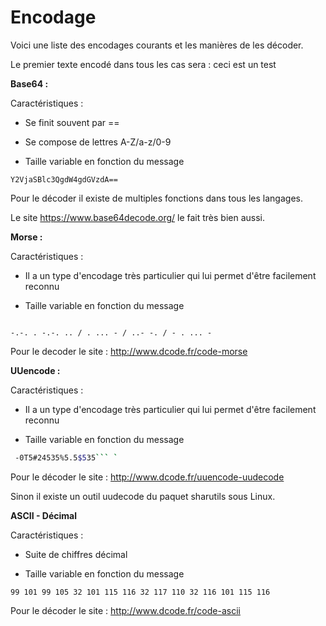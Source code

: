 # Encodage

Voici une liste des encodages courants et les manières de les décoder.

Le premier texte encodé dans tous les cas sera : ceci est un test


__Base64 :__

Caractéristiques :

- Se finit souvent par ==

- Se compose de lettres A-Z/a-z/0-9

- Taille variable en fonction du message


```Y2VjaSBlc3QgdW4gdGVzdA==```

Pour le décoder il existe de multiples fonctions dans tous les langages.

Le site <https://www.base64decode.org/> le fait très bien aussi.

__Morse :__

Caractéristiques :

- Il a un type d'encodage très particulier qui lui permet d'être facilement reconnu

- Taille variable en fonction du message


<code> 
-.-. . -.-. .. / . ... - / ..- -. / - . ... -
</code>

Pour le decoder le site : <http://www.dcode.fr/code-morse>

__UUencode :__

Caractéristiques :

* Il a un type d'encodage très particulier qui lui permet d'être facilement reconnu

* Taille variable en fonction du message

```BASH
 -0T5#24535%5.5$535``` `  
```

Pour le décoder le site : <http://www.dcode.fr/uuencode-uudecode>

Sinon il existe un outil uudecode du paquet sharutils sous Linux.

__ASCII - Décimal__

Caractéristiques :

- Suite de chiffres décimal

- Taille variable en fonction du message

```99 101 99 105 32 101 115 116 32 117 110 32 116 101 115 116```

Pour le décoder le site : <http://www.dcode.fr/code-ascii>

